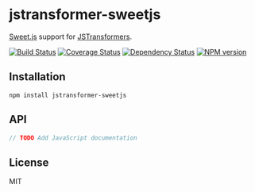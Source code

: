 # jstransformer-sweetjs

[Sweet.js](http://sweetjs.org/) support for [JSTransformers](http://github.com/jstransformers).

[![Build Status](https://img.shields.io/travis/jstransformers/jstransformer-sweetjs/master.svg)](https://travis-ci.org/jstransformers/jstransformer-sweetjs)
[![Coverage Status](https://img.shields.io/coveralls/jstransformers/jstransformer-sweetjs/master.svg)](https://coveralls.io/r/jstransformers/jstransformer-sweetjs?branch=master)
[![Dependency Status](https://img.shields.io/david/jstransformers/jstransformer-sweetjs/master.svg)](http://david-dm.org/jstransformers/jstransformer-sweetjs)
[![NPM version](https://img.shields.io/npm/v/jstransformer-sweetjs.svg)](https://www.npmjs.org/package/jstransformer-sweetjs)

## Installation

    npm install jstransformer-sweetjs

## API

```js
// TODO Add JavaScript documentation
```

## License

MIT
